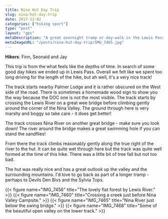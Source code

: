 ```yaml
---
title: Nina Hut Day Trip
slug: nina-hut-day-trip
date: 2017-12-02
categories: ["hiking sport"]
type: "post"
layout: "gps"
metaDescription: "A great overnight tramp or day-walk in the Lewis Pass Area. 16.3km (6hr) return trip."
metaImageURL: "/posts/nina-hut-day-trip/IMG_7465.jpg"
---
```


__Hikers__: Finn, Seonaid and Jay

This trip is from the what feels like the depths of time. In search of some good day hikes we ended up in Lewis Pass. Overall we felt like we spent too long driving for the length of the hike, but ah well, it's a very nice track!

The track starts nearby Palmer Lodge and it is rather obscured on the West side of the road. There is sometimes a homemade wood sign to show you the way because the DOC one is not the most visible. The track starts by crossing the Lewis River on a great wee bridge before climbing gently around the corner of the Nina Valley. The ground through here is very marshy and boggy so take care - it does get better!

The track crosses Nina River on another great bridge - make sure you look down! The river around the bridge makes a great swimming hole if you can stand the sandflies!

From there the track climbs reasonably gently along the true right of the river to the hut. It can be quite wet through here but the track was quite well formed at the time of this hike. There was a little bit of tree fall but not too bad.

The hut was really nice and has a great outlook up the valley and the surrounding mountains. I'd love to go back as part of a longer tramp - perhaps to Devils Den Bivs and the Sylvia Tops.

{{< figure name="IMG_7456" title="The lovely flat forest by Lewis River." >}}
{{< figure name="IMG_7460" title="Crossing a creek just before Nina Valley Campsite." >}}
{{< figure name="IMG_7465" title="Nina River just below the swing bridge." >}}
{{< figure name="IMG_7468" title="Some of the beautiful open valley on the lower track." >}}

